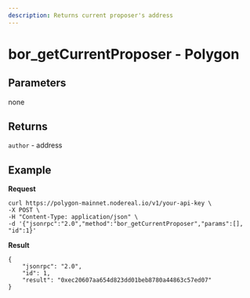 ```yaml
---
description: Returns current proposer's address
---
```


# bor\_getCurrentProposer - Polygon

## Parameters

none

## Returns

`author` - address

## Example

**Request**

```
curl https://polygon-mainnet.nodereal.io/v1/your-api-key \
-X POST \
-H "Content-Type: application/json" \
-d '{"jsonrpc":"2.0","method":"bor_getCurrentProposer","params":[], "id":1}'
```

**Result**

```
{
    "jsonrpc": "2.0",
    "id": 1,
    "result": "0xec20607aa654d823dd01beb8780a44863c57ed07"
}
```
